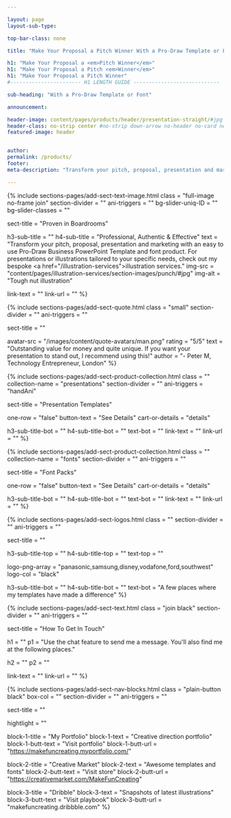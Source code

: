 ```yaml
---

layout: page
layout-sub-type:

top-bar-class: none

title: "Make Your Proposal a Pitch Winner With a Pro-Draw Template or Font"

h1: "Make Your Proposal a <em>Pitch Winner</em>"
h1: "Make Your Proposal a Pitch <em>Winner</em>"
h1: "Make Your Proposal a Pitch Winner"
#----------------------- H1 LENGTH GUIDE ----------------------------

sub-heading: "With a Pro-Draw Template or Font"

announcement:

header-image: content/pages/products/header/presentation-straight/#jpg
header-class: no-strip center #no-strip down-arrow no-header no-card no-title narrow overlay white-text center no-image no-strip
featured-image: header


author:
permalink: /products/
footer:
meta-description: "Transform your pitch, proposal, presentation and marketing with a professional pro-draw template, illustration or font product."

---
```





<!-- SECTION TEXT & IMAGE -->
{% include sections-pages/add-sect-text-image.html
  class = "full-image no-frame join"
  section-divider = ""
  ani-triggers = ""
  bg-slider-uniq-ID = ""
  bg-slider-classes = ""

  sect-title = "Proven in Boardrooms"

  h3-sub-title = ""
  h4-sub-title = "Professional, Authentic & Effective"
  text = "Transform your pitch, proposal, presentation and marketing with an easy to use Pro-Draw Business PowerPoint Template and font product. For presentations or illustrations tailored to your specific needs, check out my bespoke <a href=\"/illustration-services\">illustration services</a>."
  img-src = "content/pages/illustration-services/section-images/punch/#jpg"
  img-alt = "Tough nut illustration"

  link-text = ""
  link-url = ""
%}




<!-- SECTION QUOTE -->
{% include sections-pages/add-sect-quote.html
  class = "small"
  section-divider = ""
  ani-triggers = ""

  sect-title = ""

  avatar-src = "/images/content/quote-avatars/man.png"
  rating = "5/5"
  text = "Outstanding value for money and quite unique. If you want your presentation to stand out, I recommend using this!"
  author = "- Peter M, Technology Entrepreneur, London"
%}





<!-- SECTION PRODUCT COLLECTION -->
{% include sections-pages/add-sect-product-collection.html
  class = ""
  collection-name = "presentations"
  section-divider = ""
  ani-triggers = "handAni"

  sect-title = "Presentation Templates"

  one-row = "false"
  button-text = "See Details"
  cart-or-details = "details"


  h3-sub-title-bot = ""
  h4-sub-title-bot = ""
  text-bot = ""
  link-text = ""
  link-url = ""
%}



<!-- SECTION PRODUCT COLLECTION -->
{% include sections-pages/add-sect-product-collection.html
  class = ""
  collection-name = "fonts"
  section-divider = ""
  ani-triggers = ""

  sect-title = "Font Packs"

  one-row = "false"
  button-text = "See Details"
  cart-or-details = "details"


  h3-sub-title-bot = ""
  h4-sub-title-bot = ""
  text-bot = ""
  link-text = ""
  link-url = ""
%}






<!-- SECTION LOGOS -->
{% include sections-pages/add-sect-logos.html
  class = ""
  section-divider = ""
  ani-triggers = ""

  sect-title = ""

  h3-sub-title-top = ""
  h4-sub-title-top = ""
  text-top = ""

  logo-png-array = "panasonic,samsung,disney,vodafone,ford,southwest"
  logo-col = "black"

  h3-sub-title-bot = ""
  h4-sub-title-bot = ""
  text-bot = "A few places where my templates have made a difference"
%}




<!-- SECTION TEXT -->
{% include sections-pages/add-sect-text.html
  class = "join black"
  section-divider = ""
  ani-triggers = ""

  sect-title = "How To Get In Touch"
  
  h1 = ""
  p1 = "Use the chat feature to send me a message. You'll also find me at the following places."
  
  h2 = ""
  p2 = ""
  
  link-text = ""
  link-url = ""
%}

<!-- SECTION NAV BLOCKS -->
{% include sections-pages/add-sect-nav-blocks.html
  class = "plain-button black"
  box-col = ""
  section-divider = ""
  ani-triggers = ""

  sect-title = ""

  hightlight = ""
  
  block-1-title = "My Portfolio"
  block-1-text = "Creative direction portfolio"
  block-1-butt-text = "Visit portfolio"
  block-1-butt-url = "https://makefuncreating.myportfolio.com/"

  block-2-title = "Creative Market"
  block-2-text = "Awesome templates and fonts"
  block-2-butt-text = "Visit store"
  block-2-butt-url = "https://creativemarket.com/MakeFunCreating"

  block-3-title = "Dribble"
  block-3-text = "Snapshots of latest illustrations"
  block-3-butt-text = "Visit playbook"
  block-3-butt-url = "makefuncreating.dribbble.com"
%} 











